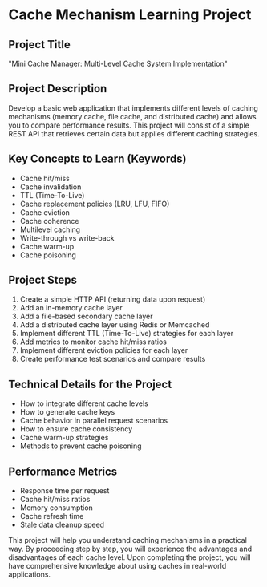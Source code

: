 # Cache Mechanism Learning Project

## Project Title
"Mini Cache Manager: Multi-Level Cache System Implementation"

## Project Description
Develop a basic web application that implements different levels of caching mechanisms (memory cache, file cache, and distributed cache) and allows you to compare performance results. This project will consist of a simple REST API that retrieves certain data but applies different caching strategies.

## Key Concepts to Learn (Keywords)
- Cache hit/miss
- Cache invalidation
- TTL (Time-To-Live)
- Cache replacement policies (LRU, LFU, FIFO)
- Cache eviction
- Cache coherence
- Multilevel caching
- Write-through vs write-back
- Cache warm-up
- Cache poisoning

## Project Steps
1. Create a simple HTTP API (returning data upon request)
2. Add an in-memory cache layer
3. Add a file-based secondary cache layer
4. Add a distributed cache layer using Redis or Memcached
5. Implement different TTL (Time-To-Live) strategies for each layer
6. Add metrics to monitor cache hit/miss ratios
7. Implement different eviction policies for each layer
8. Create performance test scenarios and compare results

## Technical Details for the Project
- How to integrate different cache levels
- How to generate cache keys
- Cache behavior in parallel request scenarios
- How to ensure cache consistency
- Cache warm-up strategies
- Methods to prevent cache poisoning

## Performance Metrics
- Response time per request
- Cache hit/miss ratios
- Memory consumption
- Cache refresh time
- Stale data cleanup speed

This project will help you understand caching mechanisms in a practical way. By proceeding step by step, you will experience the advantages and disadvantages of each cache level. Upon completing the project, you will have comprehensive knowledge about using caches in real-world applications.

